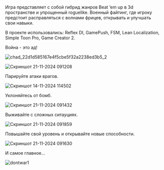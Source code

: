 Игра представляет с собой гибрид жанров Beat ’em up в 3d пространстве и упрощенный roguelike.
Военный файтинг, где игроку предстоит расправляться с волнами фрицев, открывать и улучшать свои навыки.

В проекте использовались: Reflex DI, GamePush, FSM, Lean Localization, Simple Toon Pro, Game Creator 2.

Война - это ад!

![chad_22d1d585167e4f5cbe5f32a2238ed3b5_2](https://github.com/user-attachments/assets/89e06824-dee9-47cc-a768-08085db05304)

![Скриншот 21-11-2024 091208](https://github.com/user-attachments/assets/d285cf13-508c-4798-aa85-dd2ef0e871a0)

Парируйте атаки врагов.

![Скриншот 14-11-2024 114502](https://github.com/user-attachments/assets/de440948-b5f9-4a15-8b59-2e0372bc7f5b)

Уклоняйтесь от бомб.

![Скриншот 21-11-2024 091432](https://github.com/user-attachments/assets/bfd24f91-9a7a-4859-9106-a9bed9a656b9)

Выживайте с сложных ситауциях.

![Скриншот 21-11-2024 091859](https://github.com/user-attachments/assets/cf55aee0-e4ee-424c-8fc9-17d4647e072f)

Повышайте свой уровень и открывайте новые способности.

![Скриншот 21-11-2024 091630](https://github.com/user-attachments/assets/5401cd77-3933-4b62-8da6-ab659f1ec7bb)

И самое главное...

![dontwar1](https://github.com/user-attachments/assets/7d583866-1237-42d2-bb23-5b3719dda53d)
